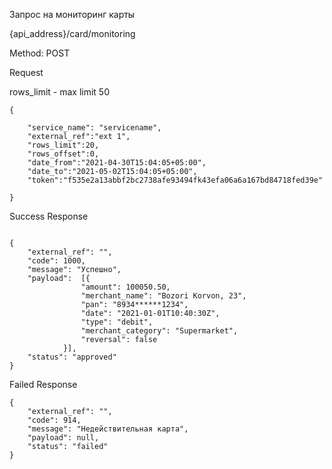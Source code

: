 Запрос на мониторинг карты

{api_address}/card/monitoring

Method: POST

Request

rows_limit - max limit 50

```
{

    "service_name": "servicename",
    "external_ref":"ext 1",
    "rows_limit":20,
    "rows_offset":0,
    "date_from":"2021-04-30T15:04:05+05:00",
    "date_to":"2021-05-02T15:04:05+05:00",
    "token":"f535e2a13abbf2bc2738afe93494fk43efa06a6a167bd84718fed39e"
    
}
```

Success Response

```

{
    "external_ref": "",
    "code": 1000,
    "message": "Успешно",
    "payload":  [{
                "amount": 100050.50,
                "merchant_name": "Bozori Korvon, 23",
                "pan": "8934******1234",
                "date": "2021-01-01T10:40:30Z",
                "type": "debit",
                "merchant_category": "Supermarket",
                "reversal": false
            }],
    "status": "approved"
}

```

Failed Response 

```
{
    "external_ref": "",
    "code": 914,
    "message": "Недействительная карта",
    "payload": null,
    "status": "failed"
}
```
